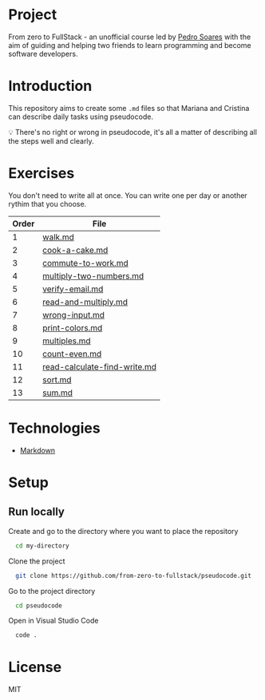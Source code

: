 # Project

From zero to FullStack - an unofficial course led by [Pedro Soares](https://github.com/pncsoares) with the aim of guiding and helping two friends to learn programming and become software developers.

# Introduction

This repository aims to create some `.md` files so that Mariana and Cristina can describe daily tasks using pseudocode.

💡 There's no right or wrong in pseudocode, it's all a matter of describing all the steps well and clearly.

# Exercises

You don't need to write all at once. You can write one per day or another rythim that you choose.

| Order | File |
| -- | -- |
| 1 | [walk.md](./Pseudocode/walk.md) |
| 2 | [cook-a-cake.md](./Pseudocode/cook-a-cake.md) |
| 3 | [commute-to-work.md](./Pseudocode/commute-to-work.md) |
| 4 | [multiply-two-numbers.md](./Pseudocode/multiply-two-numbers.md) |
| 5 | [verify-email.md](./Pseudocode/verify-email.md) |
| 6 | [read-and-multiply.md](./Pseudocode/read-multiply-print.md) |
| 7 | [wrong-input.md](./Pseudocode/wrong-input.md) |
| 8 | [print-colors.md](./Pseudocode/print-colors.md) |
| 9 | [multiples.md](./Pseudocode/multiples.md) |
| 10 | [count-even.md](./Pseudocode/count-even.md) |
| 11 | [read-calculate-find-write.md](./Pseudocode/read-calculate-find-write.md) |
| 12 | [sort.md](./Pseudocode/sort.md) |
| 13 | [sum.md](./Pseudocode/sum.md) |

# Technologies

- [Markdown](https://www.markdownguide.org/basic-syntax/)

# Setup

## Run locally

Create and go to the directory where you want to place the repository

```bash
  cd my-directory
```

Clone the project

```bash
  git clone https://github.com/from-zero-to-fullstack/pseudocode.git
```

Go to the project directory

```bash
  cd pseudocode
```

Open in Visual Studio Code

```bash
  code .
```

# License

MIT